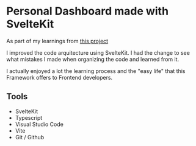 # Personal Dashboard made with SvelteKit

As part of my learnings from [this project](https://github.com/yurith-rubio/Personal_Dashboard?tab=readme-ov-file)

I improved the code arquitecture using SvelteKit. I had the change to see what mistakes I made when organizing the code and learned from it.

I actually enjoyed a lot the learning process and the "easy life" that this Framework offers to Frontend developers.

## Tools
- SvelteKit
- Typescript
- Visual Studio Code
- Vite
- Git / Github
